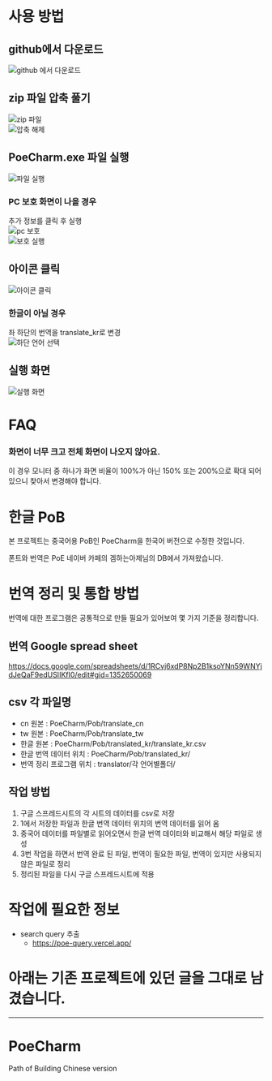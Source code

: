 # 사용 방법

## github에서 다운로드
![github 에서 다운로드](https://user-images.githubusercontent.com/7742477/156355861-03025a4f-b50c-435e-a1d6-161eac963ba7.png)  

## zip 파일 압축 풀기
![zip 파일](https://user-images.githubusercontent.com/7742477/156355982-38bbd01e-65ea-4129-9877-05a66112138e.png)  
![압축 해제](https://user-images.githubusercontent.com/7742477/156355991-a609b82a-7b79-499f-9f53-8c0ffe9f8e18.png)  

## PoeCharm.exe 파일 실행
![파일 실행](https://user-images.githubusercontent.com/7742477/156356058-d921898a-6f79-41e0-a3c7-57d352a853c3.png)  

### PC 보호 화면이 나올 경우
추가 정보를 클릭 후 실행  
![pc 보호](https://user-images.githubusercontent.com/7742477/156356111-53218a5b-0c32-41d7-b376-2b08d70d2e7a.png)  
![보호 실행](https://user-images.githubusercontent.com/7742477/156356152-7f7827e1-3c38-4137-96d4-c7da8667fb33.png)  

## 아이콘 클릭
![아이콘 클릭](https://user-images.githubusercontent.com/7742477/156356181-463f1e06-e699-449b-9334-5de8cfbd9f80.png)  

### 한글이 아닐 경우
좌 하단의 번역을 translate_kr로 변경  
![하단 언어 선택](https://user-images.githubusercontent.com/7742477/156356238-51196664-da47-46e3-8d62-b9e214624a80.png)  

## 실행 화면
![실행 화면](https://user-images.githubusercontent.com/7742477/156356262-f1a2fd94-844d-451e-bea3-da502665f5ea.png)  

# FAQ
### 화면이 너무 크고 전체 화면이 나오지 않아요.
이 경우 모니터 중 하나가 화면 비율이 100%가 아닌 150% 또는 200%으로 확대 되어 있으니 찾아서 변경해야 합니다.  


# 한글 PoB

본 프로젝트는 중국어용 PoB인 PoeCharm을 한국어 버전으로 수정한 것입니다.

폰트와 번역은 PoE 네이버 카페의 겜하는아제님의 DB에서 가져왔습니다.

# 번역 정리 및 통합 방법

번역에 대한 프로그램은 공통적으로 만들 필요가 있어보여 몇 가지 기준을 정리합니다.

## 번역 Google spread sheet

https://docs.google.com/spreadsheets/d/1RCvj6xdP8Np2B1ksoYNn59WNYjdJeQaF9edUSIIKfI0/edit#gid=1352650069

## csv 각 파일명

- cn 원본 : PoeCharm/Pob/translate_cn
- tw 원본 : PoeCharm/Pob/translate_tw
- 한글 원본 : PoeCharm/Pob/translated_kr/translate_kr.csv
- 한글 번역 데이터 위치 : PoeCharm/Pob/translated_kr/
- 번역 정리 프로그램 위치 : translator/각 언어별폴더/

## 작업 방법

1. 구글 스프레드시트의 각 시트의 데이터를 csv로 저장
2. 1에서 저장한 파일과 한글 번역 데이터 위치의 번역 데이터를 읽어 옴
3. 중국어 데이터를 파일별로 읽어오면서 한글 번역 데이터와 비교해서 해당 파일로 생성
4. 3번 작업을 하면서 번역 완료 된 파일, 번역이 필요한 파일, 번역이 있지만 사용되지 않은 파일로 정리
5. 정리된 파일을 다시 구글 스프레드시트에 적용

# 작업에 필요한 정보

- search query 추출
  - https://poe-query.vercel.app/

# 아래는 기존 프로젝트에 있던 글을 그대로 남겼습니다.

---

# PoeCharm

Path of Building Chinese version
